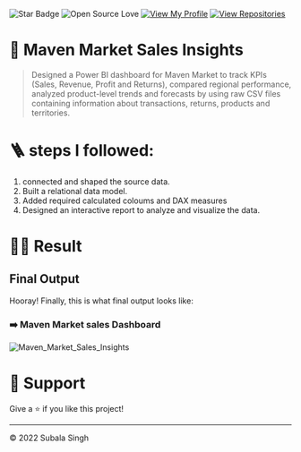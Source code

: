 ![Star Badge](https://img.shields.io/static/v1?label=%F0%9F%8C%9F&message=If%20Useful&style=style=flat&color=BC4E99)
![Open Source Love](https://badges.frapsoft.com/os/v1/open-source.svg?v=103)
[![View My Profile](https://img.shields.io/badge/View-My_Profile-green?logo=GitHub)](https://github.com/subalasingh)
[![View Repositories](https://img.shields.io/badge/View-My_Repositories-blue?logo=GitHub)](https://github.com/subalasingh?tab=repositories)

# 🌟 Maven Market Sales Insights

>Designed a Power BI dashboard for Maven Market to track KPIs (Sales, Revenue, Profit and Returns), compared regional performance, analyzed product-level trends and forecasts by using raw CSV files containing information about transactions, returns, products and territories.

# 🪜 steps I followed:
1. connected and shaped the source data.
3. Built a relational data model.
4. Added required calculated coloums and DAX measures
5. Designed an interactive report to analyze and visualize the data.
  

# 🧙‍♂️ Result

 ## Final Output
Hooray! Finally, this is what final output looks like:

### ➡️ **Maven Market sales Dashboard**

![Maven_Market_Sales_Insights](https://user-images.githubusercontent.com/90029373/172123828-1c7a02e5-9ebb-4ae0-b920-9df19429b8c4.png)

# 👏 Support

Give a ⭐️ if you like this project!
___________________________________

<p>&copy; 2022 Subala Singh</p>
